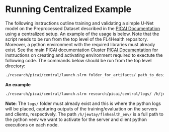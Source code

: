 # Running Centralized Example 

The following instructions outline training and validating a simple U-Net model on the Preprocessed Dataset described in the [PICAI Documentation](/research/picai/README.md) using a centralized setup. An example of the usage is below. Note that the script needs to be run from the top level of the FL4Health repository. Moreover, a python environment with the required libraries must already exist.  See the main PICAI documentation Cluster [PICAI Documentation](/research/picai/README.md) for instructions on creating and activating environment required to exectute the following code. The commands below should be run from the top level directory:

```bash
./research/picai/central/launch.slrm folder_for_artifacts/ path_to_desired_venv/ fold_id
```
__An example__
```bash
./research/picai/central/launch.slrm research/picai/central/logs/ /h/jewtay/fl4health_env/ 0
```

__Note__: The `logs/` folder must already exist and this is where the python logs will be placed, capturing outputs of the training/evaluation on the servers and clients, respectively. The path `/h/jewtay/fl4health_env/` is a full path to the python venv we want to activate for the server and client python executions on each node.  
